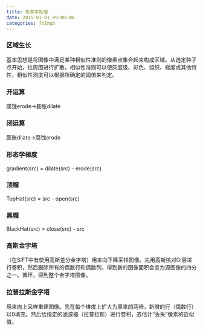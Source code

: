 ```yaml
---
title: 形态学处理
date: 2015-01-01 09:00:00
categories: fbImgb
---
```


<script type="text/javascript" src="http://cdn.mathjax.org/mathjax/latest/MathJax.js?config=default"></script>

<!--<img src="http://latex.codecogs.com/gif.latex? a^{i}"/>
<center><img src="{{ site.baseurl }}/images/pdBase/svm_smo1.png"></center>-->

### 区域生长

   基本思想是将图像中满足某种相似性准则的像素点集合起来构成区域。从选定种子点开始，往周围进行扩散。相似性准则可以使灰度级、彩色、组织、梯度或其他特性，相似性测度可以根据所确定的阈值来判定。

### 开运算
   
   腐蚀erode->膨胀dilate

### 闭运算

   膨胀dilate->腐蚀erode

### 形态学梯度
   
   gradient(src) = dilate(src) - erode(src) 

### 顶帽

   TopHat(src) = src - open(src) 

### 黑帽

   BlackHat(src) = close(src) - src

### 高斯金字塔

   （在SIFT中有使用高斯差分金字塔）用来向下降采样图像。先用高斯核对Gi层进行卷积，然后删除所有的偶数行和偶数列，得到新的图像面积会变为源图像的四分之一。循环，得到整个金字塔图像。

### 拉普拉斯金字塔

   用来向上采样重建图像。先在每个维度上扩大为原来的两倍，新增的行（偶数行）以0填充。然后给指定的滤波器（拉普拉斯）进行卷积，去估计“丢失”像素的近似值。

